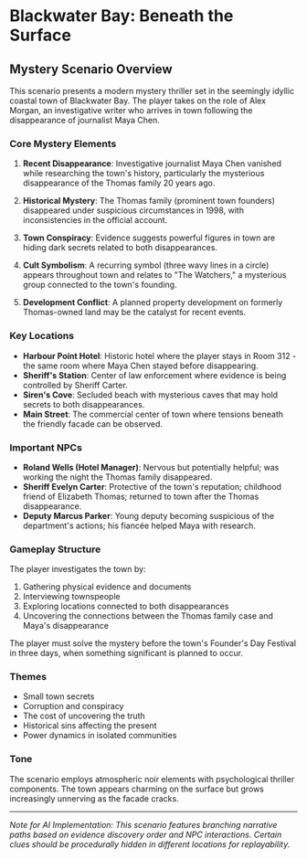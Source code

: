 # Blackwater Bay: Beneath the Surface

## Mystery Scenario Overview

This scenario presents a modern mystery thriller set in the seemingly idyllic coastal town of Blackwater Bay. The player takes on the role of Alex Morgan, an investigative writer who arrives in town following the disappearance of journalist Maya Chen.

### Core Mystery Elements

1. **Recent Disappearance**: Investigative journalist Maya Chen vanished while researching the town's history, particularly the mysterious disappearance of the Thomas family 20 years ago.

2. **Historical Mystery**: The Thomas family (prominent town founders) disappeared under suspicious circumstances in 1998, with inconsistencies in the official account.

3. **Town Conspiracy**: Evidence suggests powerful figures in town are hiding dark secrets related to both disappearances.

4. **Cult Symbolism**: A recurring symbol (three wavy lines in a circle) appears throughout town and relates to "The Watchers," a mysterious group connected to the town's founding.

5. **Development Conflict**: A planned property development on formerly Thomas-owned land may be the catalyst for recent events.

### Key Locations

- **Harbour Point Hotel**: Historic hotel where the player stays in Room 312 - the same room where Maya Chen stayed before disappearing.
- **Sheriff's Station**: Center of law enforcement where evidence is being controlled by Sheriff Carter.
- **Siren's Cove**: Secluded beach with mysterious caves that may hold secrets to both disappearances.
- **Main Street**: The commercial center of town where tensions beneath the friendly facade can be observed.

### Important NPCs

- **Roland Wells (Hotel Manager)**: Nervous but potentially helpful; was working the night the Thomas family disappeared.
- **Sheriff Evelyn Carter**: Protective of the town's reputation; childhood friend of Elizabeth Thomas; returned to town after the Thomas disappearance.
- **Deputy Marcus Parker**: Young deputy becoming suspicious of the department's actions; his fiancée helped Maya with research.

### Gameplay Structure

The player investigates the town by:
1. Gathering physical evidence and documents
2. Interviewing townspeople
3. Exploring locations connected to both disappearances
4. Uncovering the connections between the Thomas family case and Maya's disappearance

The player must solve the mystery before the town's Founder's Day Festival in three days, when something significant is planned to occur.

### Themes

- Small town secrets
- Corruption and conspiracy
- The cost of uncovering the truth
- Historical sins affecting the present
- Power dynamics in isolated communities

### Tone

The scenario employs atmospheric noir elements with psychological thriller components. The town appears charming on the surface but grows increasingly unnerving as the facade cracks.

---

*Note for AI Implementation: This scenario features branching narrative paths based on evidence discovery order and NPC interactions. Certain clues should be procedurally hidden in different locations for replayability.* 
